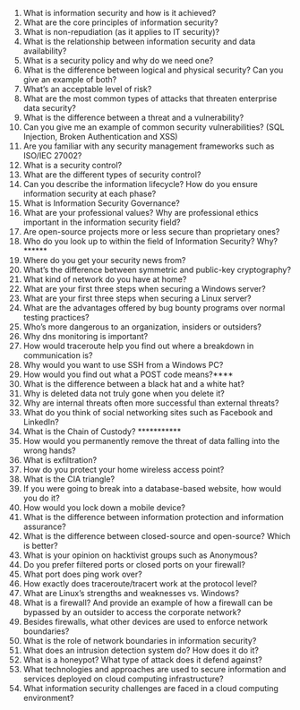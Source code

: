 1.	What is information security and how is it achieved?
2.	What are the core principles of information security?
3.	What is non-repudiation (as it applies to IT security)?
4.	What is the relationship between information security and data availability?
5.	What is a security policy and why do we need one?
6.	What is the difference between logical and physical security? Can you give an example of both?
7.	What’s an acceptable level of risk?
8.	What are the most common types of attacks that threaten enterprise data security?
9.  What is the difference between a threat and a vulnerability?
10.	Can you give me an example of common security vulnerabilities? (SQL Injection, Broken Authentication and XSS)
11.	Are you familiar with any security management frameworks such as ISO/IEC 27002?
12.	What is a security control?
13.	What are the different types of security control?
14.	Can you describe the information lifecycle? How do you ensure information security at each phase?
15.	What is Information Security Governance?
16.	What are your professional values? Why are professional ethics important in the information security field?
17.	Are open-source projects more or less secure than proprietary ones?
18.	Who do you look up to within the field of Information Security? Why? ******
19.	Where do you get your security news from?
20.	What’s the difference between symmetric and public-key cryptography?
21.	What kind of network do you have at home?
22.	What are your first three steps when securing a Windows server?
23.	What are your first three steps when securing a Linux server?
24.	What are the advantages offered by bug bounty programs over normal testing practices?
25.	Who’s more dangerous to an organization, insiders or outsiders?
26.	Why dns monitoring is important?
27.	How would traceroute help you find out where a breakdown in communication is?
28.	Why would you want to use SSH from a Windows PC?
29.	How would you find out what a POST code means?****
30.	What is the difference between a black hat and a white hat?
31.	Why is deleted data not truly gone when you delete it?
32.	Why are internal threats often more successful than external threats?
33.	What do you think of social networking sites such as Facebook and LinkedIn?
34.	What is the Chain of Custody? ***********
35.	How would you permanently remove the threat of data falling into the wrong hands?
36.	What is exfiltration?
37.	How do you protect your home wireless access point?
38.	What is the CIA triangle?
39.	If you were going to break into a database-based website, how would you do it?
40.	How would you lock down a mobile device?
41.	What is the difference between information protection and information assurance?
42.	What is the difference between closed-source and open-source? Which is better?
43.	What is your opinion on hacktivist groups such as Anonymous?
44.	Do you prefer filtered ports or closed ports on your firewall?
45.	What port does ping work over?
46.	How exactly does traceroute/tracert work at the protocol level?
47.	What are Linux’s strengths and weaknesses vs. Windows?
48.	What is a firewall? And provide an example of how a firewall can be bypassed by an outsider to access the corporate network?
49. Besides firewalls, what other devices are used to enforce network boundaries?
50.	What is the role of network boundaries in information security?
51.	What does an intrusion detection system do? How does it do it?
52.	What is a honeypot? What type of attack does it defend against?
53.	What technologies and approaches are used to secure information and services deployed on cloud computing infrastructure?
54.	What information security challenges are faced in a cloud computing environment?
